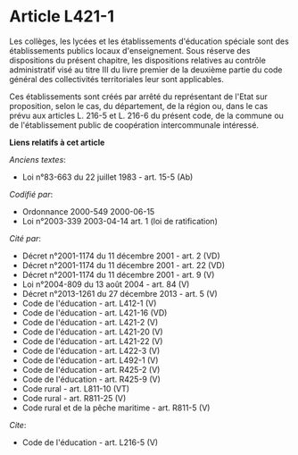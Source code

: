 # Article L421-1

Les collèges, les lycées et les établissements d'éducation spéciale sont des établissements publics locaux d'enseignement.
Sous réserve des dispositions du présent chapitre, les dispositions relatives au contrôle administratif visé au titre III du
livre premier de la deuxième partie du code général des collectivités territoriales leur sont applicables. 

Ces établissements sont créés par arrêté du représentant de l'Etat sur proposition, selon le cas, du département, de la
région ou, dans le cas prévu aux articles L. 216-5 et L. 216-6 du présent code, de la commune ou de l'établissement public de
coopération intercommunale intéressé.

**Liens relatifs à cet article**

_Anciens textes_:

  - Loi n°83-663 du 22 juillet 1983 - art. 15-5 (Ab)

_Codifié par_:

  - Ordonnance 2000-549 2000-06-15
  - Loi n°2003-339 2003-04-14 art. 1 (loi de ratification)

_Cité par_:

  - Décret n°2001-1174 du 11 décembre 2001 - art. 2 (VD)
  - Décret n°2001-1174 du 11 décembre 2001 - art. 22 (VD)
  - Décret n°2001-1174 du 11 décembre 2001 - art. 9 (V)
  - Loi n°2004-809 du 13 août 2004 - art. 84 (V)
  - Décret n°2013-1261 du 27 décembre 2013 - art. 5 (V)
  - Code de l'éducation - art. L412-1 (V)
  - Code de l'éducation - art. L421-16 (VD)
  - Code de l'éducation - art. L421-2 (V)
  - Code de l'éducation - art. L421-20 (V)
  - Code de l'éducation - art. L421-22 (V)
  - Code de l'éducation - art. L422-3 (V)
  - Code de l'éducation - art. L492-1 (V)
  - Code de l'éducation - art. R425-2 (V)
  - Code de l'éducation - art. R425-9 (V)
  - Code rural - art. L811-10 (VT)
  - Code rural - art. R811-25 (V)
  - Code rural et de la pêche maritime - art. R811-5 (V)

_Cite_:

  - Code de l'éducation - art. L216-5 (V)
